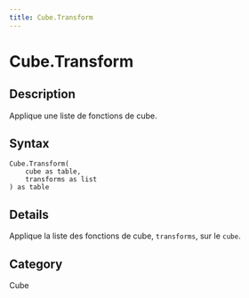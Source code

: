 ```yaml
---
title: Cube.Transform
---
```


# Cube.Transform


## Description

Applique une liste de fonctions de cube.


## Syntax

```powerquery
Cube.Transform(
    cube as table,
    transforms as list
) as table
```


## Details

Applique la liste des fonctions de cube, <code>transforms</code>, sur le <code>cube</code>.



## Category
Cube
